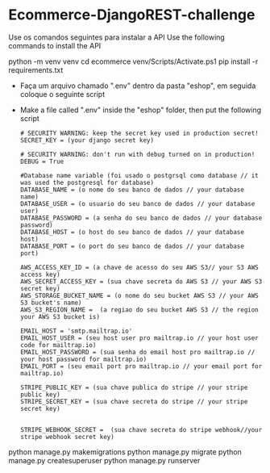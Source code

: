 ﻿# Ecommerce-DjangoREST-challenge

Use os comandos seguintes para instalar a API
Use the following commands to install the API
 
python -m venv venv
cd ecommerce
venv/Scripts/Activate.ps1
pip install -r requirements.txt

* Faça um arquivo chamado ".env" dentro da pasta "eshop", em seguida coloque o seguinte script
* Make a file called ".env" inside the "eshop" folder, then put the following script

      # SECURITY WARNING: keep the secret key used in production secret!
      SECRET_KEY = (your django secret key)
      
      # SECURITY WARNING: don't run with debug turned on in production!
      DEBUG = True
      
      #Database name variable (foi usado o postgrsql como database // it was used the postgresql for database)
      DATABASE_NAME = (o nome do seu banco de dados // your database name)
      DATABASE_USER = (o usuario do seu banco de dados // your database user)
      DATABASE_PASSWORD = (a senha do seu banco de dados // your database password)
      DATABASE_HOST = (o host do seu banco de dados // your database host)
      DATABASE_PORT = (o port do seu banco de dados // your database port)
      
      AWS_ACCESS_KEY_ID = (a chave de acesso do seu AWS S3// your S3 AWS access key)
      AWS_SECRET_ACCESS_KEY = (sua chave secreta do AWS S3 // your AWS S3 secret key)
      AWS_STORAGE_BUCKET_NAME = (o nome do seu bucket AWS S3 // your AWS S3 bucket's name)
      AWS_S3_REGION_NAME =  (a regiao do seu bucket AWS S3 // the region your AWS S3 bucket is)
      
      EMAIL_HOST = 'smtp.mailtrap.io'
      EMAIL_HOST_USER = (seu host user pro mailtrap.io // your host user code for mailtrap.io)
      EMAIL_HOST_PASSWORD = (sua senha do email host pro mailtrap.io // your host password for mailtrap.io)
      EMAIL_PORT = (seu email port pro mailtrap.io // your email port for mailtrap.io)
      
      STRIPE_PUBLIC_KEY = (sua chave publica do stripe // your stripe public key)
      STRIPE_SECRET_KEY = (sua chave secreta do stripe // your stripe secret key)
      
      
      STRIPE_WEBHOOK_SECRET =  (sua chave secreta do stripe webhook//your stripe webhook secret key)

python manage.py makemigrations
python manage.py migrate
python manage.py createsuperuser
python manage.py runserver
  
